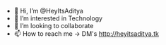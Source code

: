 - 👋 Hi, I’m @HeyItsAditya
- 👀 I’m interested in Technology
- 💞️ I’m looking to collaborate
- 📫 How to reach me -> DM's http://heyitsaditya.tk

<!---
HeyItsAditya/HeyItsAditya is a ✨ special ✨ repository because its `README.md` (this file) appears on your GitHub profile.
You can click the Preview link to take a look at your changes.
--->
